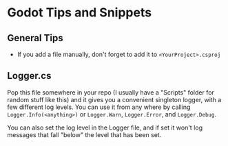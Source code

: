 # Godot Tips and Snippets

## General Tips

* If you add a file manually, don't forget to add it to `<YourProject>.csproj`

## Logger.cs

Pop this file somewhere in your repo (I usually have a "Scripts" folder for random stuff like this) and it gives you a convenient singleton logger, with a few different log levels. You can use it from any where by calling `Logger.Info(<anything>)` or `Logger.Warn`, `Logger.Error`, and `Logger.Debug`.

You can also set the log level in the Logger file, and if set it won't log messages that fall "below" the level that has been set.
